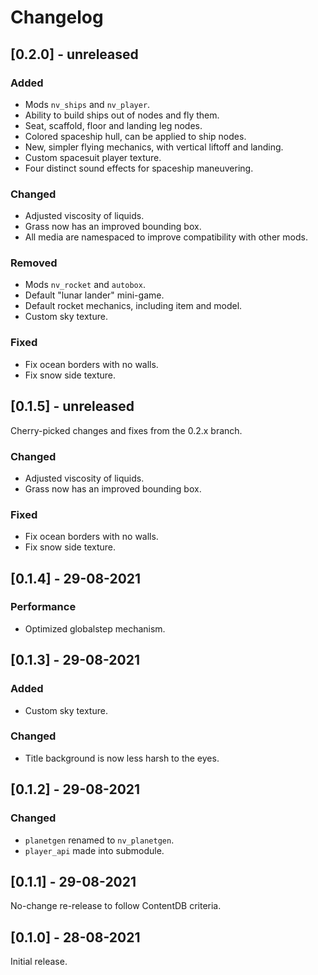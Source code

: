 # Changelog
## [0.2.0] - unreleased
### Added
 - Mods `nv_ships` and `nv_player`.
 - Ability to build ships out of nodes and fly them.
 - Seat, scaffold, floor and landing leg nodes.
 - Colored spaceship hull, can be applied to ship nodes.
 - New, simpler flying mechanics, with vertical liftoff and landing.
 - Custom spacesuit player texture.
 - Four distinct sound effects for spaceship maneuvering.

### Changed
 - Adjusted viscosity of liquids.
 - Grass now has an improved bounding box.
 - All media are namespaced to improve compatibility with other mods.

### Removed
 - Mods `nv_rocket` and `autobox`.
 - Default "lunar lander" mini-game.
 - Default rocket mechanics, including item and model.
 - Custom sky texture.

### Fixed
 - Fix ocean borders with no walls.
 - Fix snow side texture.

## [0.1.5] - unreleased
Cherry-picked changes and fixes from the 0.2.x branch.

### Changed
- Adjusted viscosity of liquids.
- Grass now has an improved bounding box.

### Fixed
 - Fix ocean borders with no walls.
 - Fix snow side texture.

## [0.1.4] - 29-08-2021
### Performance
 - Optimized globalstep mechanism.

## [0.1.3] - 29-08-2021
### Added
 - Custom sky texture.

### Changed
 - Title background is now less harsh to the eyes.

## [0.1.2] - 29-08-2021
### Changed
 - `planetgen` renamed to `nv_planetgen`.
 - `player_api` made into submodule.

## [0.1.1] - 29-08-2021
No-change re-release to follow ContentDB criteria.

## [0.1.0] - 28-08-2021
Initial release.
